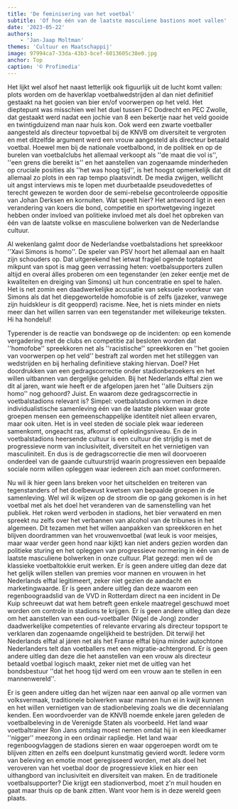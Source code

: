 ```yaml
---
title: 'De feminisering van het voetbal'
subtitle: 'Of hoe één van de laatste masculiene bastions moet vallen'
date: '2023-05-22'
authors:
    - 'Jan-Jaap Moltman'
themes: 'Cultuur en Maatschappij'
image: 97994ca7-33da-43b3-bcef-6013605c38e0.jpg
anchor: Top
caption: '© Profimedia'
---
```


Het lijkt wel alsof het naast letterlijk ook figuurlijk uit de lucht komt vallen: plots worden om de haverklap voetbalwedstrijden al dan niet definitief gestaakt na het gooien van bier en/of voorwerpen op het veld. Het dieptepunt was misschien wel het duel tussen FC Dodrecht en PEC Zwolle, dat gestaakt werd nadat een jochie van 8 een bekertje naar het veld gooide en twintigduizend man naar huis kon. Ook werd een zwarte voetballer aangesteld als directeur topvoetbal bij de KNVB om diversiteit te vergroten en met ditzelfde argument werd een vrouw aangesteld als directeur betaald voetbal. Hoewel men bij de nationale voetbalbond, in de politiek en op de burelen van voetbalclubs het allemaal verkoopt als ''de maat die vol is'', ''een grens die bereikt is'' en het aanstellen van zogenaamde minderheden op cruciale posities als ''het was hoog tijd'', is het hoogst opmerkelijk dat dit allemaal zo plots in een rap tempo plaatsvindt. De media zwijgen, wellicht uit angst interviews mis te lopen met duurbetaalde pseudovedettes of terecht gewezen te worden door de semi-rebelse gecontroleerde oppositie van Johan Derksen en kornuiten. Wat speelt hier? Het antwoord ligt in een verandering van koers die bond, competitie en sportwetgeving ingezet hebben onder invloed van politieke invloed met als doel het opbreken van één van de laatste volkse en masculiene bolwerken van de Nederlandse cultuur. 
 
Al wekenlang galmt door de Nederlandse voetbalstadions het spreekkoor ''Xavi Simons is homo''. De speler van PSV hoort het allemaal aan en haalt zijn schouders op. Dat uitgerekend het ietwat fragiel ogende toptalent mikpunt van spot is mag geen verrassing heten: voetbalsupporters zullen altijd en overal álles proberen om een tegenstander (en zeker eentje met de kwaliteiten en dreiging van Simons) uit hun concentratie en spel te halen. Het is net zomin een daadwerkelijke accusatie van seksuele voorkeur van Simons als dat het diepgewortelde homofobie is of zelfs (jazeker, vanwege zijn huidskleur is dit geopperd) racisme. Nee, het is niets minder en niets meer dan het willen sarren van een tegenstander met willekeurige teksten. Hi ha hondelul!  
 
Typerender is de reactie van bondswege op de incidenten: op een komende vergadering met de clubs en competitie zal besloten worden dat ''homofobe'' spreekkoren net als ''racistische'' spreekkoren en ''het gooien van voorwerpen op het veld'' bestraft zal worden met het stilleggen van wedstrijden en bij herhaling definitieve staking hiervan. Doel? Het doordrukken van een gedragscorrectie onder stadionbezoekers en het willen uitbannen van dergelijke geluiden. Bij het Nederlands elftal zien we dit al jaren, want wie heeft er de afgelopen jaren het ''alle Duitsers zijn homo'' nog gehoord? Juist. En waarom deze gedragscorrectie in voetbalstadions relevant is? Simpel: voetbalstadions vormen in deze individualistische samenleving één van de laatste plekken waar grote groepen mensen een gemeenschappelijke identiteit niet alleen ervaren, maar ook uiten. Het is in veel steden dé sociale plek waar iedereen samenkomt, ongeacht ras, afkomst of opleidingsniveau. En de in voetbalstadions heersende cultuur is een cultuur die strijdig is met de progressieve norm van inclusiviteit, diversiteit en het vernietigen van masculiniteit. En dus is de gedragscorrectie die men wil doorvoeren onderdeel van de gaande cultuurstrijd waarin progressieven een bepaalde sociale norm willen opleggen waar iedereen zich aan moet conformeren.
 
Nu wil ik hier geen lans breken voor het uitschelden en treiteren van tegenstanders of het doelbewust kwetsen van bepaalde groepen in de samenleving. Wel wil ik wijzen op de stroom die op gang gekomen is in het voetbal met als het doel het veranderen van de samenstelling van het publiek. Het roken werd verboden in stadions, het bier verwaterd en men spreekt nu zelfs over het  verbannen van alcohol van de tribunes in het algemeen. Dit tezamen met het willen aanpakken van spreekkoren en het blijven doordrammen van het vrouwenvoetbal (wat leuk is voor meisjes, maar waar verder geen hond naar kijkt) kan niet anders gezien worden dan politieke sturing en het opleggen van progressieve normering in één van de laatste masculiene bolwerken in onze cultuur. Plat gezegd: men wil de klassieke voetbaltokkie eruit werken. Er ís geen andere uitleg dan deze dat het gelijk willen stellen van premies voor mannen en vrouwen in het Nederlands elftal legitimeert, zeker niet gezien de aandacht en marketingwaarde. Er ís geen andere uitleg dan deze waarom een regenboograadslid van de VVD in Rotterdam direct na een incident in De Kuip schreeuwt dat wat hem betreft geen enkele maatregel geschuwd moet worden om controle in stadions te krijgen. Er ís geen andere uitleg dan deze om het aanstellen van een oud-voetballer (Nigel de Jong) zonder daadwerkelijke competenties of relevante ervaring als directeur topsport te verklaren dan zogenaamde ongelijkheid te bestrijden. Dit terwijl het Nederlands elftal al járen net als het Franse elftal bijna minder autochtone Nederlanders telt dan voetballers met een migratie-achtergrond. Er ís geen andere uitleg dan deze die het aanstellen van een vrouw als directeur betaald voetbal logisch maakt, zeker niet met de uitleg van het bondsbestuur ''dat het hoog tijd werd om een vrouw aan te stellen in een mannenwereld''. 
 
Er is geen andere uitleg dan het wijzen naar een aanval op alle vormen van volksvermaak, traditionele bolwerken waar mannen hun ei in kwijt kunnen en het willen vernietigen van de stadionbeleving zoals we die decennialang kenden. Een woordvoerder van de KNVB noemde enkele jaren geleden de voetbalbeleving in de Verenigde Staten als voorbeeld. Het land waar voetbaltrainer Ron Jans ontslag moest nemen omdat hij in een kleedkamer ''nigger'' meezong in een ordinair rapliedje. Het land waar regenboogvlaggen de stadions sieren en waar opgeroepen wordt om te blijven zitten en zelfs een doelpunt kunstmatig gevierd wordt. Iedere vorm van beleving en emotie moet geregisseerd worden, met als doel het veroveren van het voetbal door de progressieve kliek en hier een uithangbord van inclusiviteit en diversiteit van maken. En de traditionele voetbalsupporter? Die krijgt een stadionverbod, moet z'n muil houden en gaat maar thuis op de bank zitten. Want voor hem is in deze wereld geen plaats.
